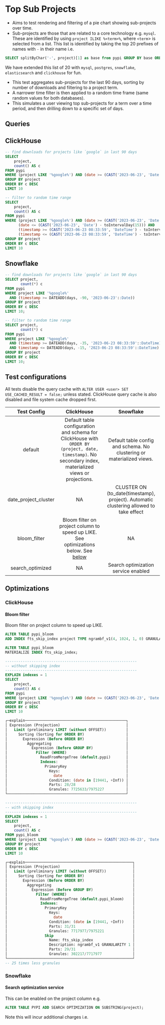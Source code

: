 # Top Sub Projects

- Aims to test rendering and filtering of a pie chart showing sub-projects over time. 
- Sub-projects are those that are related to a core technology e.g. `mysql`. These are identified by using `project ILIKE %<term>%`, where `<term`> is selected from a list. This list is identified by taking the top 20 prefixes of names with `-` in their name i.e.

```sql
SELECT splitByChar('-', project)[1] as base from pypi GROUP BY base ORDER BY count() DESC LIMIT 20
```

We have extended this list of 20 with `mysql`, `postgres`, `snowflake`, `elasticsearch` and `clickhouse`  for fun.

- This test aggregates sub-projects for the last 90 days, sorting by number of downloads and filtering to a project term. 
- A narrower time filter is then applied to a random time frame (same random values for both databases). 
- This simulates a user viewing top sub-projects for a term over a time period, and then drilling down to a specific set of days.

## Queries 

## ClickHouse

```sql
-- find downloads for projects like `google` in last 90 days
SELECT
    project,
    count() AS c
FROM pypi
WHERE (project LIKE '%google%') AND (date >= (CAST('2023-06-23', 'Date') - toIntervalDay(90)))
GROUP BY project
ORDER BY c DESC
LIMIT 10

-- filter to random time range
SELECT
    project,
    count() AS c
FROM pypi
WHERE (project LIKE '%google%') AND (date >= (CAST('2023-06-23', 'Date') - toIntervalDay(35))) AND 
      (date <= (CAST('2023-06-23', 'Date') - toIntervalDay(15))) AND 
      (timestamp >= (CAST('2023-06-23 08:33:59', 'DateTime') - toIntervalDay(35))) AND 
      (timestamp <= (CAST('2023-06-23 08:33:59', 'DateTime') - toIntervalDay(15)))
GROUP BY project
ORDER BY c DESC
LIMIT 10
```

## Snowflake

```sql
-- find downloads for projects like `google` in last 90 days
SELECT project,
       count(*) c
FROM pypi
WHERE project LIKE '%google%'
  AND (timestamp >= DATEADD(days, -90, '2023-06-23'::Date))
GROUP BY project
ORDER BY c DESC
LIMIT 10;

-- filter to random time range
SELECT project,
       count(*) c
FROM pypi
WHERE project LIKE '%google%'
  AND (timestamp >= DATEADD(days, -35, '2023-06-23 08:33:59'::DateTime))
  AND timestamp <= DATEADD(days, -15, '2023-06-23 08:33:59'::DateTime)
GROUP BY project
ORDER BY c DESC
LIMIT 10;
```

## Test configurations

All tests disable the query cache with `ALTER USER <user> SET USE_CACHED_RESULT = false;` unless stated. ClickHouse query cache is also disabled and file system cache dropped first.

|     Test Config      |                                                                        ClickHouse                                                                         |                                       Snowflake                                       |
|:--------------------:|:---------------------------------------------------------------------------------------------------------------------------------------------------------:|:-------------------------------------------------------------------------------------:|
|       default        | Default table configuration and schema for ClickHouse with  `ORDER BY (project, date, timestamp)`. No secondary index, materialized views or projections. |         Default table config and schema. No clustering or materialized views.         |
| date_project_cluster |                                                                            NA                                                                             | CLUSTER ON (to_date(timestamp), project). Automatic clustering allowed to take effect |
|     bloom_filter     |                           Bloom filter on project column to speed up LIKE. See optimizations below. See [below](#bloom-filter)                            |                                          NA                                           |
|   search_optimized   |                                                                            NA                                                                             |                          Search optimization service enabled                          |

## Optimizations

### ClickHouse

#### Bloom filter
Bloom filter on project column to speed up LIKE.

```sql
ALTER TABLE pypi_bloom
ADD INDEX fts_skip_index project TYPE ngrambf_v1(4, 1024, 1, 0) GRANULARITY 1;

ALTER TABLE pypi_bloom
MATERIALIZE INDEX fts_skip_index;

------------------------------------------------------------
-- without skipping index
------------------------------------------------------------
EXPLAIN indexes = 1
SELECT
    project,
    count() AS c
FROM pypi
WHERE (project LIKE '%google%') AND (date >= (CAST('2023-06-23', 'Date') - toIntervalDay(90)))
GROUP BY project
ORDER BY c DESC
LIMIT 10

┌─explain──────────────────────────────────────────────┐
│ Expression (Projection)                              │
│   Limit (preliminary LIMIT (without OFFSET))         │
│     Sorting (Sorting for ORDER BY)                   │
│       Expression (Before ORDER BY)                   │
│         Aggregating                                  │
│           Expression (Before GROUP BY)               │
│             Filter (WHERE)                           │
│               ReadFromMergeTree (default.pypi)       │
│               Indexes:                               │
│                 PrimaryKey                           │
│                   Keys:                              │
│                     date                             │
│                   Condition: (date in [19441, +Inf)) │
│                   Parts: 28/28                       │
│                   Granules: 7725633/7975227          │
└──────────────────────────────────────────────────────┘

------------------------------------------------------------
-- with skipping index
------------------------------------------------------------
EXPLAIN indexes = 1
SELECT
    project,
    count() AS c
FROM pypi_bloom
WHERE (project LIKE '%google%') AND (date >= (CAST('2023-06-23', 'Date') - toIntervalDay(90)))
GROUP BY project
ORDER BY c DESC
LIMIT 10

┌─explain─────────────────────────────────────────────────┐
│ Expression (Projection)                                 │
│   Limit (preliminary LIMIT (without OFFSET))            │
│     Sorting (Sorting for ORDER BY)                      │
│       Expression (Before ORDER BY)                      │
│         Aggregating                                     │
│           Expression (Before GROUP BY)                  │
│             Filter (WHERE)                              │
│               ReadFromMergeTree (default.pypi_bloom)    │
│               Indexes:                                  │
│                 PrimaryKey                              │
│                   Keys:                                 │
│                     date                                │
│                   Condition: (date in [19441, +Inf))    │
│                   Parts: 31/31                          │
│                   Granules: 7717977/7975221             │
│                 Skip                                    │
│                   Name: fts_skip_index                  │
│                   Description: ngrambf_v1 GRANULARITY 1 │
│                   Parts: 29/31                          │
│                   Granules: 302217/7717977              │
└─────────────────────────────────────────────────────────┘
-- 25 times less granules
```

### Snowflake

#### Search optimization service

This can be enabled on the project column e.g.

```sql
ALTER TABLE PYPI ADD SEARCH OPTIMIZATION ON SUBSTRING(project);
```

Note this will incur additional charges i.e.

```sql



```